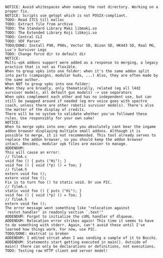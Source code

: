 	NOTICE: Avoid whitespaces when naming the root directory. Working on a proper fix.
	NOTICE: Scripts use getopt which is not POSIX-compliant.
	TODO: Read ITCS till malloc
	TODO: Extract file from archive
	TODO: The Standard Library Maki libmaki.so
	TODO: The Extended Library Koji libkoji.so
	TODO: Central CLI
	TODO: VDF Parser
	TODO/DONE: Install P90, P90s, Vector SD, Bizon SD, HK443 SD, Raal MG, Lux's Survivor Legs
	TODO: Change force dir to default dir
	NOTICE:
	Multi-vpk addons support were added as a response to merging, a legacy practice that is not as flexible.
	When to group vpks into one folder: when it's the same addon split into parts (campaigns, modular huds, ...) Also, they are often made by the same author.
	When NOT to group vpks into one folder:
	When they are broadly, only thematically, related (eg all l4d2 survivor models, all default gun models) -> use separators
	When vpks complement each other and has no independent use, but can still be swapped around if needed (eg mrv voice goes with spectre coach, unless there are other robotic survivor models). There's also the matter of the display of credits.
	There will be no system to validate whether you've followed these rules. Use responsibly for your own sake!
	NOTICE:
	When to merge vpks into one: when you absolutely cant bear the ingame addon browser displaying multiple small addons. Although it is possible to merge, it is not recommended. This tool already serves to replace the addon browser, so you should keep the addon browser intact. Besides, modular vpk files are easier to manage.
	ADDENDUM:
	This will cause an error:
	// fileA.c
	void foo () { puts ("Hi"); }
	void fee () { void (*p) () = foo; }
	// fileA.h
	extern void foo ();
	extern void fee ();
	Fix is to turn foo () to static void. Or use PIC.
	// fileA.c
	static void foo () { puts ("Hi"); }
	void fee () { void (*p) () = foo; }
	// fileA.h
	extern void fee ();
	The error message went something like "relocation against `restxt_handler' in readonly section `.text'"
	ADDENDUM: Forgot to initialize the cURL handler of dlqueue.
	ADDENDUM: Relocation error strikes again! This time it seems to have to do something with stderr. Again, can't avoid these until I've learned how things work. For now, use PIC.
	TODO/DONE: mkstrcat is broken
	ADDENDUM: I edited strcat when I was sending a sample of it to Bocchi.
	ADDENDUM: Statements start getting executed in main(). Outside of main() there can only be declarations or definitions, not executions.
	TODO: Testing raw HTTP client and server model!
